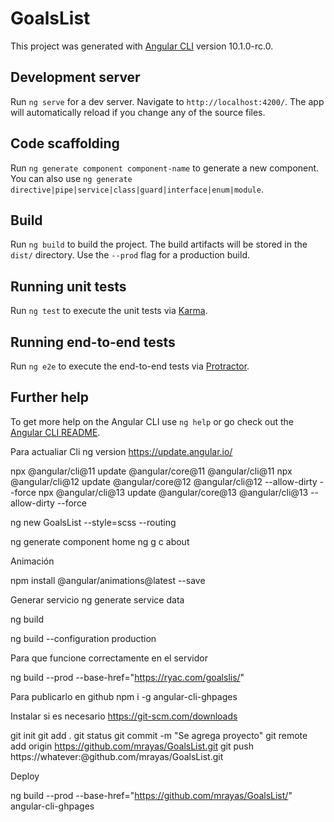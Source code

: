 # GoalsList

This project was generated with [Angular CLI](https://github.com/angular/angular-cli) version 10.1.0-rc.0.

## Development server

Run `ng serve` for a dev server. Navigate to `http://localhost:4200/`. The app will automatically reload if you change any of the source files.

## Code scaffolding

Run `ng generate component component-name` to generate a new component. You can also use `ng generate directive|pipe|service|class|guard|interface|enum|module`.

## Build

Run `ng build` to build the project. The build artifacts will be stored in the `dist/` directory. Use the `--prod` flag for a production build.

## Running unit tests

Run `ng test` to execute the unit tests via [Karma](https://karma-runner.github.io).

## Running end-to-end tests

Run `ng e2e` to execute the end-to-end tests via [Protractor](http://www.protractortest.org/).

## Further help

To get more help on the Angular CLI use `ng help` or go check out the [Angular CLI README](https://github.com/angular/angular-cli/blob/master/README.md).

Para actualiar Cli
ng version
https://update.angular.io/


npx @angular/cli@11 update @angular/core@11 @angular/cli@11
npx @angular/cli@12 update @angular/core@12 @angular/cli@12 --allow-dirty --force
npx @angular/cli@13 update @angular/core@13 @angular/cli@13 --allow-dirty --force

ng new GoalsList --style=scss --routing

ng generate component home
ng g c about

Animación

npm install @angular/animations@latest --save


Generar servicio
ng generate service data

ng build

ng build --configuration production

Para que funcione correctamente en el servidor

ng build --prod --base-href="https://ryac.com/goalslis/"

Para publicarlo en github
npm i -g angular-cli-ghpages

Instalar si es necesario
https://git-scm.com/downloads

git init
git add .
git status
git commit -m "Se agrega proyecto"
git remote add origin https://github.com/mrayas/GoalsList.git
git push https://whatever:<token>@github.com/mrayas/GoalsList.git

Deploy

ng build --prod --base-href="https://github.com/mrayas/GoalsList/"
angular-cli-ghpages

